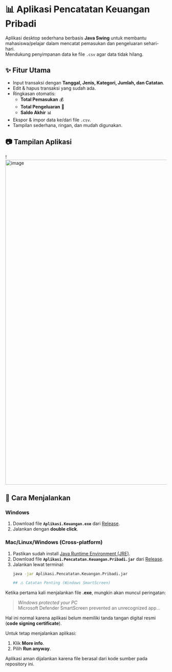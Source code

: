 # 📊 Aplikasi Pencatatan Keuangan Pribadi

Aplikasi desktop sederhana berbasis **Java Swing** untuk membantu mahasiswa/pelajar dalam mencatat pemasukan dan pengeluaran sehari-hari.  
Mendukung penyimpanan data ke file `.csv` agar data tidak hilang.

## ✨ Fitur Utama
- Input transaksi dengan **Tanggal, Jenis, Kategori, Jumlah, dan Catatan**.
- Edit & hapus transaksi yang sudah ada.
- Ringkasan otomatis:
  - **Total Pemasukan** 💰
  - **Total Pengeluaran** 💸
  - **Saldo Akhir** 📊
- Ekspor & impor data ke/dari file `.csv`.
- Tampilan sederhana, ringan, dan mudah digunakan.

## 📷 Tampilan Aplikasi
!<img width="1919" height="1016" alt="image" src="https://github.com/user-attachments/assets/f15d132e-e9c7-4977-9522-a76b59565a76" />


## 🚀 Cara Menjalankan
### Windows
1. Download file **`Aplikasi.Keuangan.exe`** dari [Release](../../releases).
2. Jalankan dengan **double click**.

### Mac/Linux/Windows (Cross-platform)
1. Pastikan sudah install [Java Runtime Environment (JRE)](https://www.java.com/download/).
2. Download file **`Aplikasi.Pencatatan.Keuangan.Pribadi.jar`** dari [Release](../../releases).
3. Jalankan lewat terminal:
   ```bash
   java -jar Aplikasi.Pencatatan.Keuangan.Pribadi.jar

   ## ⚠️ Catatan Penting (Windows SmartScreen)

Ketika pertama kali menjalankan file **.exe**, mungkin akan muncul peringatan:

> *Windows protected your PC*  
> Microsoft Defender SmartScreen prevented an unrecognized app...

Hal ini normal karena aplikasi belum memiliki tanda tangan digital resmi (**code signing certificate**).

Untuk tetap menjalankan aplikasi:
1. Klik **More info**.
2. Pilih **Run anyway**.

Aplikasi aman dijalankan karena file berasal dari kode sumber pada repository ini.

